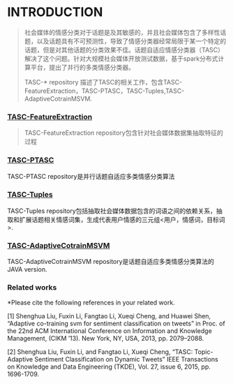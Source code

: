 INTRODUCTION
===================================
> 社会媒体的情感分类对于话题是及其敏感的，并且社会媒体包含了多样性话题，以及话题具有不可预测性，导致了情感分类器经常局限于某一个特定的话题，但是对其他话题的分类效果不佳。话题自适应情感分类器（TASC）解决了这个问题。针对大规模社会媒体开放测试数据，基于spark分布式计算平台，提出了并行的多类情感分类器。
> 
> TASC-* repository 描述了TASC的相关工作，包含TASC-FeatureExtraction，TASC-PTASC，TASC-Tuples,TASC-AdaptiveCotrainMSVM.

### [TASC-FeatureExtraction](https://github.com/opinion-extraction-propagation/TASC-FeatureExtraction) <br />

> TASC-FeatureExtraction repository包含针对社会媒体数据集抽取特征的过程

### [TASC-PTASC](https://github.com/opinion-extraction-propagation/TASC-PTASC) <br />

TASC-PTASC repository是并行话题自适应多类情感分类算法

### [TASC-Tuples](https://github.com/opinion-extraction-propagation/TASC-Tuples) <br />

TASC-Tuples repository包括抽取社会媒体数据包含的词语之间的依赖关系，抽取和扩展话题相关情感词集，生成代表用户情感的三元组<用户，情感词，目标词>.

### [TASC-AdaptiveCotrainMSVM](https://github.com/opinion-extraction-propagation/TASC-AdaptiveCotrainMSVM) <br />

TASC-AdaptiveCotrainMSVM repository是话题自适应多类情感分类算法的JAVA version.

### Related works <br /> 
*Please cite the following references in your related work.

[1] Shenghua Liu, Fuxin Li, Fangtao Li, Xueqi Cheng, and Huawei Shen, “Adaptive co-training svm for sentiment classification on tweets” in Proc. of the 22nd ACM International Conference on Information and Knowledge Management, (CIKM ’13). New York, NY, USA, 2013, pp. 2079–2088.<br />

[2] Shenghua Liu, Fuxin Li, and Fangtao Li, Xueqi Cheng, “TASC: Topic-Adaptive Sentiment Classification on Dynamic Tweets” IEEE Transactions on Knowledge and Data Engineering (TKDE), Vol. 27, issue 6, 2015, pp. 1696-1709.<br />

